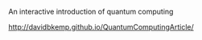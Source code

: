 An interactive introduction of quantum computing

http://davidbkemp.github.io/QuantumComputingArticle/
